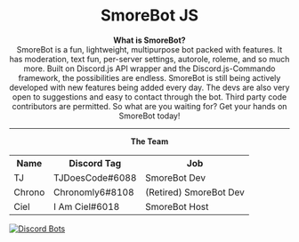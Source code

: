 <html>
<div align="center">
<h1>SmoreBot JS</h1>

<b> What is SmoreBot?</b><br>
SmoreBot is a fun, lightweight, multipurpose bot packed with features. It has moderation, text fun, per-server settings, autorole, roleme, and so much more. Built on Discord.js API wrapper and the Discord.js-Commando framework, the possibilities are endless. SmoreBot is still being actively developed with new features being added every day. The devs are also very open to suggestions and easy to contact through the bot. Third party code contributors are permitted. So what are you waiting for? Get your hands on SmoreBot today!

<hr>

<b>The Team</b>
 <table style="width:100%">
  <tr>
    <th>Name</th>
    <th>Discord Tag</th>
    <th>Job</th>
  </tr>
  <tr>
    <td>TJ</td>
    <td>TJDoesCode#6088</td>
    <td>SmoreBot Dev</td>
  </tr>
  <tr>
    <td>Chrono</td>
    <td>Chronomly6#8108</td>
    <td>(Retired) SmoreBot Dev</td>
  <tr>
    <td>Ciel</td>
    <td>I Am Ciel#6018</td>
    <td>SmoreBot Host</td>
  </tr>
</table> 
</div>
</html>

[![Discord Bots](https://discordbots.org/api/widget/290228059599142913.svg)](https://discordbots.org/bot/290228059599142913)
